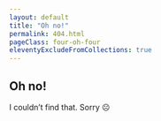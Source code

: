 ```yaml
---
layout: default
title: "Oh no!"
permalink: 404.html
pageClass: four-oh-four
eleventyExcludeFromCollections: true
---
```


## Oh no!

I couldn&#8217;t find that. Sorry ☹️

